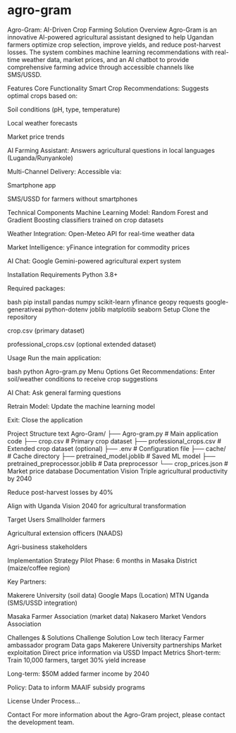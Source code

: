 # agro-gram
Agro-Gram: AI-Driven Crop Farming Solution
Overview
Agro-Gram is an innovative AI-powered agricultural assistant designed to help Ugandan farmers optimize crop selection, improve yields, and reduce post-harvest losses. The system combines machine learning recommendations with real-time weather data, market prices, and an AI chatbot to provide comprehensive farming advice through accessible channels like SMS/USSD.

Features
Core Functionality
Smart Crop Recommendations: Suggests optimal crops based on:

Soil conditions (pH, type, temperature)

Local weather forecasts

Market price trends

AI Farming Assistant: Answers agricultural questions in local languages (Luganda/Runyankole)

Multi-Channel Delivery: Accessible via:

Smartphone app

SMS/USSD for farmers without smartphones

Technical Components
Machine Learning Model: Random Forest and Gradient Boosting classifiers trained on crop datasets

Weather Integration: Open-Meteo API for real-time weather data

Market Intelligence: yFinance integration for commodity prices

AI Chat: Google Gemini-powered agricultural expert system

Installation
Requirements
Python 3.8+

Required packages:

bash
pip install pandas numpy scikit-learn yfinance geopy requests google-generativeai python-dotenv joblib matplotlib seaborn
Setup
Clone the repository

crop.csv (primary dataset)

professional_crops.csv (optional extended dataset)

Usage
Run the main application:

bash
python Agro-gram.py
Menu Options
Get Recommendations: Enter soil/weather conditions to receive crop suggestions

AI Chat: Ask general farming questions

Retrain Model: Update the machine learning model

Exit: Close the application

Project Structure
text
Agro-Gram/
├── Agro-gram.py            # Main application code
├── crop.csv                # Primary crop dataset
├── professional_crops.csv  # Extended crop dataset (optional)
├── .env                    # Configuration file
├── cache/                  # Cache directory
├── pretrained_model.joblib # Saved ML model
├── pretrained_preprocessor.joblib # Data preprocessor
└── crop_prices.json        # Market price database
Documentation
Vision
Triple agricultural productivity by 2040

Reduce post-harvest losses by 40%

Align with Uganda Vision 2040 for agricultural transformation

Target Users
Smallholder farmers

Agricultural extension officers (NAADS)

Agri-business stakeholders

Implementation Strategy
Pilot Phase: 6 months in Masaka District (maize/coffee region)

Key Partners:

Makerere University (soil data)
Google Maps (Location)
MTN Uganda (SMS/USSD integration)

Masaka Farmer Association (market data)
Nakasero Market Vendors Association

Challenges & Solutions
Challenge	Solution
Low tech literacy	Farmer ambassador program
Data gaps	Makerere University partnerships
Market exploitation	Direct price information via USSD
Impact Metrics
Short-term: Train 10,000 farmers, target 30% yield increase

Long-term: $50M added farmer income by 2040

Policy: Data to inform MAAIF subsidy programs

License
Under Process...

Contact
For more information about the Agro-Gram project, please contact the development team.

